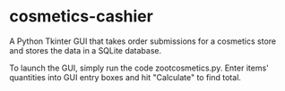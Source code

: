 # cosmetics-cashier
A Python Tkinter GUI that takes order submissions for a cosmetics store and stores 
the data in a SQLite database. 

To launch the GUI, simply run the code zootcosmetics.py. Enter items'
quantities into GUI entry boxes and hit "Calculate" to find total.
